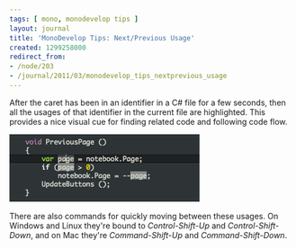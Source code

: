 ```yaml
---
tags: [ mono, monodevelop tips ]
layout: journal
title: 'MonoDevelop Tips: Next/Previous Usage'
created: 1299258000
redirect_from:
- /node/203
- /journal/2011/03/monodevelop_tips_nextprevious_usage
---
```

After the caret has been in an identifier in a C# file for a few seconds, then
all the usages of that identifier in the current file are highlighted. This
provides a nice visual cue for finding related code and following code
flow.<!--break-->

![Highlight usages](/files/images/md-tips/highlight-usages.png)

There are also commands for quickly moving between these usages. On Windows and
Linux they're bound to *Control-Shift-Up* and *Control-Shift-Down*, and on Mac
they're *Command-Shift-Up* and *Command-Shift-Down*.
